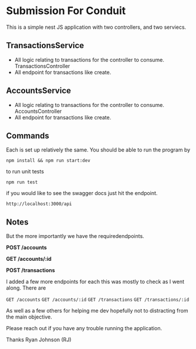 # Submission For Conduit

This is a simple nest JS application with two controllers, and two serviecs.

## TransactionsService

- All logic relating to transactions for the controller to consume.
  TransactionsController
- All endpoint for transactions like create.

## AccountsService

- All logic relating to transactions for the controller to consume.
  AccountsController
- All endpoint for transactions like create.

## Commands

Each is set up relatively the same. You should be able to run the program by

`npm install && npm run start:dev`

to run unit tests

`npm run test`

if you would like to see the swagger docs just hit the endpoint.

`http://localhost:3000/api`

## Notes

But the more importantly we have the requiredendpoints.

**POST /accounts**

**GET /accounts/:id**

**POST /transactions**

I added a few more endpoints for each this was mostly to check as I went along. There are

`GET /accounts`
`GET /accounts/:id`
`GET /transactions`
`GET /transactions/:id`

As well as a few others for helping me dev hopefully not to distracting from the main objective.

Please reach out if you have any trouble running the application.

Thanks
Ryan Johnson (RJ)
